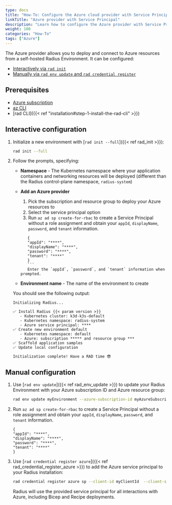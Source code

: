 ```yaml
---
type: docs
title: "How-To: Configure the Azure cloud provider with Service Principal"
linkTitle: "Azure provider with Service Principal"
description: "Learn how to configure the Azure provider with Service Principal for your Radius Environment"
weight: 100
categories: "How-To"
tags: ["Azure"]
---
```


The Azure provider allows you to deploy and connect to Azure resources from a self-hosted Radius Environment. It can be configured:

- [Interactively via `rad init`](#interactive-configuration)
- [Manually via `rad env update` and `rad credential register`](#manual-configuration)

## Prerequisites

- [Azure subscription](https://azure.com)
- [az CLI](https://aka.ms/azcli)
- [rad CLI]({{< ref "installation#step-1-install-the-rad-cli" >}})

## Interactive configuration

1. Initialize a new environment with [`rad init --full`]({{< ref rad_init >}}):

   ```bash
   rad init --full
   ```

1. Follow the prompts, specifying:
   - **Namespace** - The Kubernetes namespace where your application containers and networking resources will be deployed (different than the Radius control-plane namespace, `radius-system`)
   - **Add an Azure provider** 
      1. Pick the subscription and resource group to deploy your Azure resources to
      2. Select the service principal option
      3. Run `az ad sp create-for-rbac` to create a Service Principal without a role assignment and obtain your `appId`, `displayName`, `password`, and `tenant` information.

      ```
         {
         "appId": "****",
         "displayName": "****",
         "password": "****",
         "tenant": "****"
         }
         ```
         Enter the `appId`, `password`, and `tenant` information when prompted.

   - **Environment name** - The name of the environment to create

   You should see the following output:

      ```
      Initializing Radius...

      ✅ Install Radius {{< param version >}}
         - Kubernetes cluster: k3d-k3s-default
         - Kubernetes namespace: radius-system
         - Azure service principal: ****
      ✅ Create new environment default
         - Kubernetes namespace: default
         - Azure: subscription ***** and resource group ***
      ✅ Scaffold application samples
      ✅ Update local configuration

      Initialization complete! Have a RAD time 😎
      ```

## Manual configuration

1. Use [`rad env update`]({{< ref rad_env_update >}}) to update your Radius Environment with your Azure subscription ID and Azure resource group:

    ```bash
    rad env update myEnvironment --azure-subscription-id myAzureSubscriptionId --azure-resource-group  myAzureResourceGroup
    ```

1. Run `az ad sp create-for-rbac` to create a Service Principal without a role assignment and obtain your `appId`, `displayName`, `password`, and `tenant` information.

   ```
   {
   "appId": "****",
   "displayName": "****",
   "password": "****",
   "tenant": "****"
   }
   ```


1. Use [`rad credential register azure`]({{< ref rad_credential_register_azure >}}) to add the Azure service principal to your Radius installation:

    ```bash
    rad credential register azure sp --client-id myClientId  --client-secret myClientSecret  --tenant-id myTenantId
    ```

    Radius will use the provided service principal for all interactions with Azure, including Bicep and Recipe deployments.
